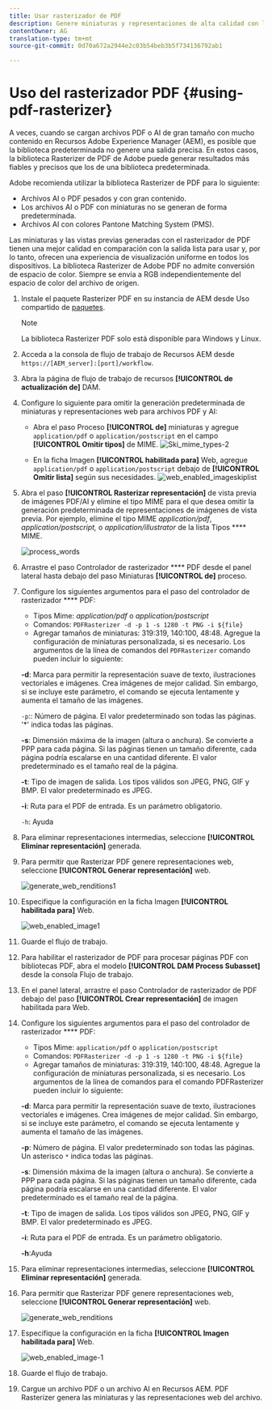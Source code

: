 ```yaml
---
title: Usar rasterizador de PDF
description: Genere miniaturas y representaciones de alta calidad con la biblioteca Rasterizer de Adobe PDF.
contentOwner: AG
translation-type: tm+mt
source-git-commit: 0d70a672a2944e2c03b54beb3b5f734136792ab1

---
```



# Uso del rasterizador PDF {#using-pdf-rasterizer}

A veces, cuando se cargan archivos PDF o AI de gran tamaño con mucho contenido en Recursos Adobe Experience Manager (AEM), es posible que la biblioteca predeterminada no genere una salida precisa. En estos casos, la biblioteca Rasterizer de PDF de Adobe puede generar resultados más fiables y precisos que los de una biblioteca predeterminada.

Adobe recomienda utilizar la biblioteca Rasterizer de PDF para lo siguiente:

* Archivos AI o PDF pesados y con gran contenido.
* Los archivos AI o PDF con miniaturas no se generan de forma predeterminada.
* Archivos AI con colores Pantone Matching System (PMS).

Las miniaturas y las vistas previas generadas con el rasterizador de PDF tienen una mejor calidad en comparación con la salida lista para usar y, por lo tanto, ofrecen una experiencia de visualización uniforme en todos los dispositivos. La biblioteca Rasterizer de Adobe PDF no admite conversión de espacio de color. Siempre se envía a RGB independientemente del espacio de color del archivo de origen.

1. Instale el paquete Rasterizer PDF en su instancia de AEM desde Uso compartido de [paquetes](https://www.adobeaemcloud.com/content/marketplace/marketplaceProxy.html?packagePath=/content/companies/public/adobe/packages/cq640/product/assets/aem-assets-pdf-rasterizer-pkg).

   >[!NOTE]
   >
   >La biblioteca Rasterizer PDF solo está disponible para Windows y Linux.

1. Acceda a la consola de flujo de trabajo de Recursos AEM desde `https://[AEM_server]:[port]/workflow`.
1. Abra la página de flujo de trabajo de recursos **[!UICONTROL de actualización de]** DAM.
1. Configure lo siguiente para omitir la generación predeterminada de miniaturas y representaciones web para archivos PDF y AI:

   * Abra el paso Proceso **[!UICONTROL de]** miniaturas y agregue `application/pdf` o `application/postscript` en el campo **[!UICONTROL Omitir tipos]** de MIME.
   ![Ski_mime_types-2](assets/skip_mime_types-2.png)

   * En la ficha Imagen **[!UICONTROL habilitada para]** Web, agregue `application/pdf` o `application/postscript` debajo de **[!UICONTROL Omitir lista]** según sus necesidades.
   ![web_enabled_imageskiplist](assets/web_enabled_imageskiplist.png)

1. Abra el paso **[!UICONTROL Rasterizar representación]** de vista previa de imágenes PDF/AI y elimine el tipo MIME para el que desea omitir la generación predeterminada de representaciones de imágenes de vista previa. Por ejemplo, elimine el tipo MIME *application/pdf*, *application/postscript,* o *application/illustrator* de la lista Tipos **** MIME.

   ![process_words](assets/process_arguments.png)

1. Arrastre el paso Controlador de rasterizador **** PDF desde el panel lateral hasta debajo del paso Miniaturas **[!UICONTROL de]** proceso.
1. Configure los siguientes argumentos para el paso del controlador de rasterizador **** PDF:

   * Tipos Mime: *application/pdf* o *application/postscript*
   * Comandos: `PDFRasterizer -d -p 1 -s 1280 -t PNG -i ${file}`
   * Agregar tamaños de miniaturas: 319:319, 140:100, 48:48. Agregue la configuración de miniaturas personalizada, si es necesario.
   Los argumentos de la línea de comandos del `PDFRasterizer` comando pueden incluir lo siguiente:

   **-d**: Marca para permitir la representación suave de texto, ilustraciones vectoriales e imágenes. Crea imágenes de mejor calidad. Sin embargo, si se incluye este parámetro, el comando se ejecuta lentamente y aumenta el tamaño de las imágenes.

   `-p`:: Número de página. El valor predeterminado son todas las páginas. &#39;*&#39; indica todas las páginas.

   **-s**: Dimensión máxima de la imagen (altura o anchura). Se convierte a PPP para cada página. Si las páginas tienen un tamaño diferente, cada página podría escalarse en una cantidad diferente. El valor predeterminado es el tamaño real de la página.

   **-t**: Tipo de imagen de salida. Los tipos válidos son JPEG, PNG, GIF y BMP. El valor predeterminado es JPEG.

   **-i**: Ruta para el PDF de entrada. Es un parámetro obligatorio.

   `-h`: Ayuda

1. Para eliminar representaciones intermedias, seleccione **[!UICONTROL Eliminar representación]** generada.
1. Para permitir que Rasterizar PDF genere representaciones web, seleccione **[!UICONTROL Generar representación]** web.

   ![generate_web_renditions1](assets/generate_web_renditions1.png)

1. Especifique la configuración en la ficha Imagen **[!UICONTROL habilitada para]** Web.

   ![web_enabled_image1](assets/web_enabled_image1.png)

1. Guarde el flujo de trabajo.
1. Para habilitar el rasterizador de PDF para procesar páginas PDF con bibliotecas PDF, abra el modelo **[!UICONTROL DAM Process Subasset]** desde la consola Flujo de trabajo.
1. En el panel lateral, arrastre el paso Controlador de rasterizador de PDF debajo del paso **[!UICONTROL Crear representación]** de imagen habilitada para Web.
1. Configure los siguientes argumentos para el paso del controlador de rasterizador **** PDF:

   * Tipos Mime: `application/pdf` o `application/postscript`
   * Comandos: `PDFRasterizer -d -p 1 -s 1280 -t PNG -i ${file}`
   * Agregar tamaños de miniaturas: 319:319, 140:100, 48:48. Agregue la configuración de miniaturas personalizada, si es necesario.
   Los argumentos de la línea de comandos para el comando PDFRasterizer pueden incluir lo siguiente:

   **-d**: Marca para permitir la representación suave de texto, ilustraciones vectoriales e imágenes. Crea imágenes de mejor calidad. Sin embargo, si se incluye este parámetro, el comando se ejecuta lentamente y aumenta el tamaño de las imágenes.

   **-p**: Número de página. El valor predeterminado son todas las páginas. Un asterisco `*` indica todas las páginas.

   **-s**: Dimensión máxima de la imagen (altura o anchura). Se convierte a PPP para cada página. Si las páginas tienen un tamaño diferente, cada página podría escalarse en una cantidad diferente. El valor predeterminado es el tamaño real de la página.

   **-t**: Tipo de imagen de salida. Los tipos válidos son JPEG, PNG, GIF y BMP. El valor predeterminado es JPEG.

   **-i**: Ruta para el PDF de entrada. Es un parámetro obligatorio.

   **-h**:Ayuda

1. Para eliminar representaciones intermedias, seleccione **[!UICONTROL Eliminar representación]** generada.
1. Para permitir que Rasterizar PDF genere representaciones web, seleccione **[!UICONTROL Generar representación]** web.

   ![generate_web_renditions](assets/generate_web_renditions.png)

1. Especifique la configuración en la ficha **[!UICONTROL Imagen habilitada para]** Web.

   ![web_enabled_image-1](assets/web_enabled_image-1.png)

1. Guarde el flujo de trabajo.
1. Cargue un archivo PDF o un archivo AI en Recursos AEM. PDF Rasterizer genera las miniaturas y las representaciones web del archivo.
